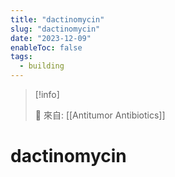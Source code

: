 ```yaml
---
title: "dactinomycin"
slug: "dactinomycin"
date: "2023-12-09"
enableToc: false
tags:
  - building
---
```


> [!info]
>
> 🌱 來自: [[Antitumor Antibiotics]]

# dactinomycin


